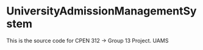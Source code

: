 # UniversityAdmissionManagementSystem
This is the source code for CPEN  312 -> Group 13 Project. UAMS
